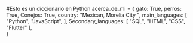 #Esto es un diccionario en Python
acerca_de_mi = {
  gato: True,
  perros: True,
  Conejos: True,
  country: "Mexican, Morelia City ",
  main_languages:  [
    "Python", "JavaScript", 
  ],
  Secondary_languages:  [
   "SQL", "HTML", "CSS", "Flutter" 
  ],   
}